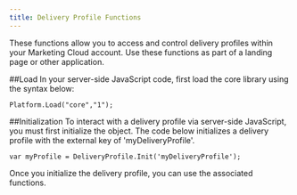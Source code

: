 ```yaml
---
title: Delivery Profile Functions
---
```


These functions allow you to access and control delivery profiles within your Marketing Cloud account. Use these functions as part of a landing page or other application.

##Load
In your server-side JavaScript code, first load the core library using the syntax below:

```
Platform.Load("core","1");
```

##Initialization
To interact with a delivery profile via server-side JavaScript, you must first initialize the object. The code below initializes a delivery profile with the external key of 'myDeliveryProfile'.
```
var myProfile = DeliveryProfile.Init('myDeliveryProfile');
```
Once you initialize the delivery profile, you can use the associated functions.
